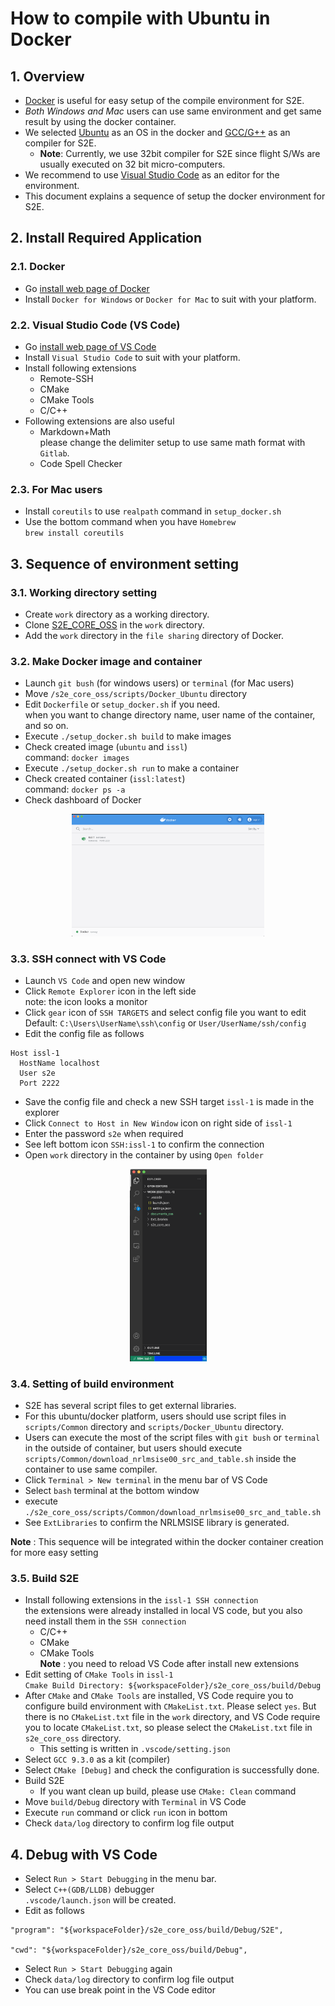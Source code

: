 # How to compile with Ubuntu in Docker 

## 1.  Overview
- [Docker](https://www.docker.com/) is useful for easy setup of the compile environment for S2E.
- *Both Windows and Mac* users can use same environment and get same result by using the docker container.
- We selected [Ubuntu](https://ubuntu.com/) as an OS in the docker and [GCC/G++](https://gcc.gnu.org/) as an compiler for S2E.
  - **Note**: Currently, we use 32bit compiler for S2E since flight S/Ws are usually executed on 32 bit micro-computers. 
- We recommend to use [Visual Studio Code](https://code.visualstudio.com/) as an editor for the environment.
- This document explains a sequence of setup the docker environment for S2E. 

## 2.  Install Required Application
### 2.1. Docker
- Go [install web page of Docker](https://docs.docker.com/get-docker/)
- Install `Docker for Windows` or `Docker for Mac` to suit with your platform.

### 2.2. Visual Studio Code (VS Code)
- Go [install web page of VS Code](https://code.visualstudio.com/)
- Install `Visual Studio Code` to suit with your platform.
- Install following extensions
  - Remote-SSH
  - CMake
  - CMake Tools
  - C/C++
- Following extensions are also useful
  - Markdown+Math  
    please change the delimiter setup to use same math format with `Gitlab`. 
  - Code Spell Checker

### 2.3. **For Mac users**
- Install `coreutils` to use `realpath` command in `setup_docker.sh`
- Use the bottom command when you have `Homebrew`  
  `brew install coreutils`

## 3. Sequence of environment setting
### 3.1. Working directory setting
- Create `work` directory as a working directory.
- Clone [S2E_CORE_OSS](https://gitlab.com/ut_issl/s2e/s2e_core_oss) in the `work` directory.
- Add the `work` directory in the `file sharing` directory of Docker.

### 3.2. Make Docker image and container
- Launch `git bush` (for windows users) or `terminal` (for Mac users)
- Move `/s2e_core_oss/scripts/Docker_Ubuntu` directory
- Edit `Dockerfile` or `setup_docker.sh` if you need.  
  when you want to change directory name, user name of the container, and so on.
- Execute `./setup_docker.sh build` to make images
- Check created image (`ubuntu` and `issl`)  
  command: `docker images`
- Execute `./setup_docker.sh run` to make a container
- Check created container (`issl:latest`)  
  command: `docker ps -a`
- Check dashboard of Docker 
<div align="center">
  <img src="./figs/Docker_container.png" alt="DockerContainer" style="zoom:30%;" />
</div>

### 3.3. SSH connect with VS Code
- Launch `VS Code` and open new window
- Click `Remote Explorer` icon in the left side  
  note: the icon looks a monitor 
- Click `gear` icon of `SSH TARGETS` and select config file you want to edit  
  Default: `C:\Users\UserName\ssh\config` or `User/UserName/ssh/config`
- Edit the config file as follows
``` 
Host issl-1
  HostName localhost
  User s2e
  Port 2222
```
- Save the config file and check a new SSH target `issl-1` is made in the explorer
- Click `Connect to Host in New Window` icon on right side of `issl-1`
- Enter the password `s2e` when required
- See left bottom icon `SSH:issl-1` to confirm the connection
- Open `work` directory in the container by using `Open folder`
<div align="center">
  <img src="./figs/VSC_SSH_connect.png" alt="VSC_SSH_connect" style="zoom:30%;" />
</div>

### 3.4. Setting of build environment
- S2E has several script files to get external libraries.
- For this ubuntu/docker platform, users should use script files in `scripts/Common` directory and `scripts/Docker_Ubuntu` directory.
- Users can execute the most of the script files with `git bush` or `terminal` in the outside of container, but users should execute `scripts/Common/download_nrlmsise00_src_and_table.sh` inside the container to use same compiler.
- Click `Terminal > New terminal` in the menu bar of VS Code
- Select `bash` terminal at the bottom window
- execute `./s2e_core_oss/scripts/Common/download_nrlmsise00_src_and_table.sh`
- See `ExtLibraries` to confirm the NRLMSISE library is generated.

**Note** : This sequence will be integrated within the docker container creation for more easy setting
 

### 3.5. Build S2E
- Install following extensions in the `issl-1 SSH connection`  
  the extensions were already installed in local VS code, but you also need install them in the `SSH connection`
  - C/C++
  - CMake
  - CMake Tools  
**Note** : you need to reload VS Code after install new extensions
- Edit setting of `CMake Tools` in `issl-1`  
  `Cmake Build Directory: ${workspaceFolder}/s2e_core_oss/build/Debug`
- After `CMake` and `CMake Tools` are installed, VS Code require you to configure build environment with `CMakeList.txt`. Please select `yes`. But there is no `CMakeList.txt` file in the `work` directory, and VS Code require you to locate `CMakeList.txt`, so please select the `CMakeList.txt` file in `s2e_core_oss` directory.
  - This setting is written in `.vscode/setting.json`
- Select `GCC 9.3.0` as a kit (compiler) 
- Select `CMake [Debug]` and check the configuration is successfully done.
- Build S2E
  - If you want clean up build, please use `CMake: Clean` command
- Move `build/Debug` directory with `Terminal` in VS Code
- Execute `run` command or click `run` icon in bottom
- Check `data/log` directory to confirm log file output

## 4. Debug with VS Code
- Select `Run > Start Debugging` in the menu bar.
- Select `C++(GDB/LLDB)` debugger  
  `.vscode/launch.json` will be created.
- Edit as follows
```
"program": "${workspaceFolder}/s2e_core_oss/build/Debug/S2E",

"cwd": "${workspaceFolder}/s2e_core_oss/build/Debug",
```
- Select `Run > Start Debugging` again
- Check `data/log` directory to confirm log file output
- You can use break point in the VS Code editor